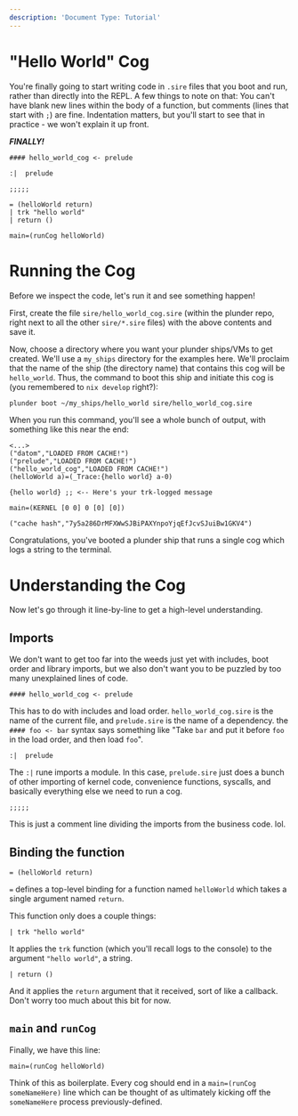 ```yaml
---
description: 'Document Type: Tutorial'
---
```


# "Hello World" Cog

You're finally going to start writing code in `.sire` files that you boot and run, rather than directly into the REPL. A few things to note on that: You can't have blank new lines within the body of a function, but comments (lines that start with `;`) are fine. Indentation matters, but you'll start to see that in practice - we won't explain it up front.

_**FINALLY!**_

```sire
#### hello_world_cog <- prelude

:|  prelude

;;;;;

= (helloWorld return)
| trk "hello world"
| return ()

main=(runCog helloWorld)
```

# Running the Cog

Before we inspect the code, let's run it and see something happen!  

First, create the file `sire/hello_world_cog.sire` (within the plunder repo, right next to all the other `sire/*.sire` files) with the above contents and save it.

Now, choose a directory where you want your plunder ships/VMs to get created. We'll use a
`my_ships` directory for the examples here. We'll proclaim that the name of the
ship (the directory name) that contains this cog will be `hello_world`. Thus, the command to boot
this ship and initiate this cog is (you remembered to `nix develop` right?):

```
plunder boot ~/my_ships/hello_world sire/hello_world_cog.sire
```

When you run this command, you'll see a whole bunch of output, with something
like this near the end:

```
<...>
("datom","LOADED FROM CACHE!")
("prelude","LOADED FROM CACHE!")
("hello_world_cog","LOADED FROM CACHE!")
(helloWorld a)=(_Trace:{hello world} a-0)

{hello world} ;; <-- Here's your trk-logged message

main=(KERNEL [0 0] 0 [0] [0])

("cache hash","7y5a286DrMFXWwSJBiPAXYnpoYjqEfJcvSJuiBw1GKV4")
```

Congratulations, you've booted a plunder ship that runs a single cog which logs a string to the terminal.

# Understanding the Cog

Now let's go through it line-by-line to get a high-level understanding.

## Imports

We don't want to get too far into the weeds just yet with includes, boot order
and library imports, but we also don't want you to be puzzled by too many
unexplained lines of code.

```sire
#### hello_world_cog <- prelude
```

This has to do with includes and load order. `hello_world_cog.sire` is the name of the current file, and `prelude.sire` is the name of a dependency. the `#### foo <- bar` syntax says something like "Take `bar` and put it before `foo` in the load order, and then load `foo`".

```sire
:|  prelude
```

The `:|` rune imports a module. In this case, `prelude.sire` just does a bunch of
other importing of kernel code, convenience functions, syscalls, and basically
everything else we need to run a cog.

```sire
;;;;;
```

This is just a comment line dividing the imports from the business code. lol.

## Binding the function

```sire
= (helloWorld return)
```

`=` defines a top-level binding for a function named `helloWorld` which takes a
single argument named `return`.

This function only does a couple things:

```sire
| trk "hello world"
```

It applies the `trk` function (which you'll recall logs to the console) to the
argument `"hello world"`, a string.

```sire
| return ()
```

And it applies the `return` argument that it received, sort of like a
callback. Don't worry too much about this bit for now.

## `main` and `runCog`

Finally, we have this line:

```
main=(runCog helloWorld)
```

Think of this as boilerplate. Every cog should end in a `main=(runCog someNameHere)` line which can be thought of as ultimately kicking off the `someNameHere` process previously-defined.
